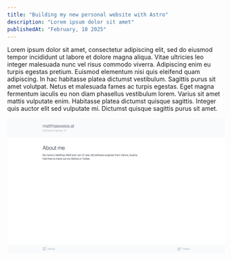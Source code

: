 ```yaml
---
title: "Building my new personal website with Astro"
description: "Lorem ipsum dolor sit amet"
publishedAt: "February, 10 2025"
---
```


Lorem ipsum dolor sit amet, consectetur adipiscing elit, sed do eiusmod tempor incididunt ut labore et dolore magna aliqua.
Vitae ultricies leo integer malesuada nunc vel risus commodo viverra.
Adipiscing enim eu turpis egestas pretium.
Euismod elementum nisi quis eleifend quam adipiscing.
In hac habitasse platea dictumst vestibulum.
Sagittis purus sit amet volutpat.
Netus et malesuada fames ac turpis egestas.
Eget magna fermentum iaculis eu non diam phasellus vestibulum lorem.
Varius sit amet mattis vulputate enim.
Habitasse platea dictumst quisque sagittis.
Integer quis auctor elit sed vulputate mi.
Dictumst quisque sagittis purus sit amet.

![Old website](../../assets/blog/01_old_website_screenshot.jpeg)
